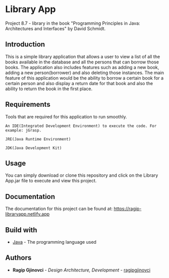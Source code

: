 # Library App

Project 8.7 - library  in the book "Programming Principles in Java: Architectures and Interfaces" by David Schmidt.

## Introduction

This is a simple library application that allows a user to view a list of all the books available in the database and all the persons that can borrow those books. The application also includes features such as adding a new book, adding a new person(borrower) and also deleting those instances. The main feature of this application would be the ability to borrow a certain book for a certain person and also display a return date for that book and also the ability to return the book in the first place.

## Requirements

Tools that are required for this application to run smoothly.

```
An IDE(Integrated Development Environment) to execute the code. For example: jGrasp.
```

```
JRE(Java Runtime Environment)
```

```
JDK(Java Development Kit)
```

## Usage

You can simply download or clone this repository and click on the Library App.jar file to execute and view this project.

## Documentation

The documentation for this project can be found at: https://ragip-libraryapp.netlify.app

## Build with

* [Java](https://docs.oracle.com/en/java/javase/13/docs/api/index.html) - The programming language used


## Authors

* **Ragip Gjinovci** - *Design Architecture, Development* - [ragipgjinovci](https://github.com/ragipgjinovci)

